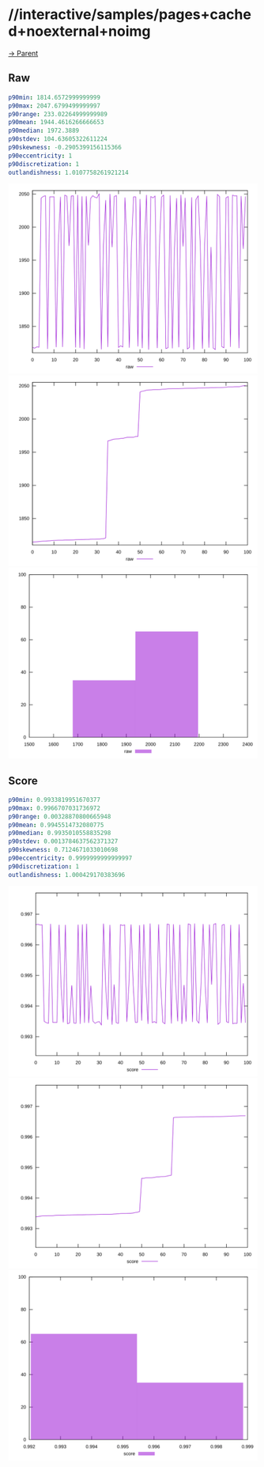 
# //interactive/samples/pages+cached+noexternal+noimg

[→ Parent](../..)


## Raw


```yaml
p90min: 1814.6572999999999
p90max: 2047.6799499999997
p90range: 233.02264999999989
p90mean: 1944.4616266666653
p90median: 1972.3889
p90stdev: 104.63605322611224
p90skewness: -0.2905399156115366
p90eccentricity: 1
p90discretization: 1
outlandishness: 1.0107758261921214

```

![PLOT: raw-values](./raw/values.svg)![PLOT: raw-sorted](./raw/sorted.svg)![PLOT: raw-histogram](./raw/histogram.svg)
## Score


```yaml
p90min: 0.9933819951670377
p90max: 0.9966707031736972
p90range: 0.00328870800665948
p90mean: 0.9945514732080775
p90median: 0.9935010558835298
p90stdev: 0.0013784637562371327
p90skewness: 0.7124671033010698
p90eccentricity: 0.9999999999999997
p90discretization: 1
outlandishness: 1.000429170383696

```

![PLOT: score-values](./score/values.svg)![PLOT: score-sorted](./score/sorted.svg)![PLOT: score-histogram](./score/histogram.svg)
